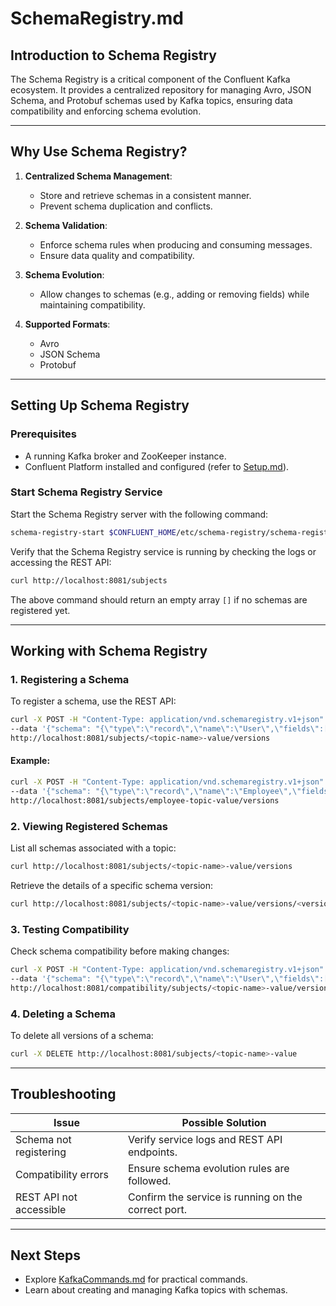 # SchemaRegistry.md

## Introduction to Schema Registry
The Schema Registry is a critical component of the Confluent Kafka ecosystem. It provides a centralized repository for managing Avro, JSON Schema, and Protobuf schemas used by Kafka topics, ensuring data compatibility and enforcing schema evolution.

---

## Why Use Schema Registry?

1. **Centralized Schema Management**:
   - Store and retrieve schemas in a consistent manner.
   - Prevent schema duplication and conflicts.

2. **Schema Validation**:
   - Enforce schema rules when producing and consuming messages.
   - Ensure data quality and compatibility.

3. **Schema Evolution**:
   - Allow changes to schemas (e.g., adding or removing fields) while maintaining compatibility.

4. **Supported Formats**:
   - Avro
   - JSON Schema
   - Protobuf

---

## Setting Up Schema Registry

### Prerequisites
- A running Kafka broker and ZooKeeper instance.
- Confluent Platform installed and configured (refer to [Setup.md](./Setup.md)).

### Start Schema Registry Service
Start the Schema Registry server with the following command:
```bash
schema-registry-start $CONFLUENT_HOME/etc/schema-registry/schema-registry.properties
```

Verify that the Schema Registry service is running by checking the logs or accessing the REST API:
```bash
curl http://localhost:8081/subjects
```
The above command should return an empty array `[]` if no schemas are registered yet.

---

## Working with Schema Registry

### 1. Registering a Schema
To register a schema, use the REST API:
```bash
curl -X POST -H "Content-Type: application/vnd.schemaregistry.v1+json" \
--data '{"schema": "{\"type\":\"record\",\"name\":\"User\",\"fields\":[{\"name\":\"id\",\"type\":\"int\"},{\"name\":\"name\",\"type\":\"string\"}]}"' \
http://localhost:8081/subjects/<topic-name>-value/versions
```

#### Example:
```bash
curl -X POST -H "Content-Type: application/vnd.schemaregistry.v1+json" \
--data '{"schema": "{\"type\":\"record\",\"name\":\"Employee\",\"fields\":[{\"name\":\"empId\",\"type\":\"int\"},{\"name\":\"empName\",\"type\":\"string\"}]}"' \
http://localhost:8081/subjects/employee-topic-value/versions
```

### 2. Viewing Registered Schemas
List all schemas associated with a topic:
```bash
curl http://localhost:8081/subjects/<topic-name>-value/versions
```

Retrieve the details of a specific schema version:
```bash
curl http://localhost:8081/subjects/<topic-name>-value/versions/<version-number>
```

### 3. Testing Compatibility
Check schema compatibility before making changes:
```bash
curl -X POST -H "Content-Type: application/vnd.schemaregistry.v1+json" \
--data '{"schema": "{\"type\":\"record\",\"name\":\"User\",\"fields\":[{\"name\":\"id\",\"type\":\"int\"},{\"name\":\"email\",\"type\":\"string\"}]}"' \
http://localhost:8081/compatibility/subjects/<topic-name>-value/versions/<version-number>
```

### 4. Deleting a Schema
To delete all versions of a schema:
```bash
curl -X DELETE http://localhost:8081/subjects/<topic-name>-value
```

---

## Troubleshooting

| Issue                        | Possible Solution                                    |
|------------------------------|-----------------------------------------------------|
| Schema not registering       | Verify service logs and REST API endpoints.         |
| Compatibility errors         | Ensure schema evolution rules are followed.         |
| REST API not accessible      | Confirm the service is running on the correct port. |

---

## Next Steps
- Explore [KafkaCommands.md](./KafkaCommands.md) for practical commands.
- Learn about creating and managing Kafka topics with schemas.
